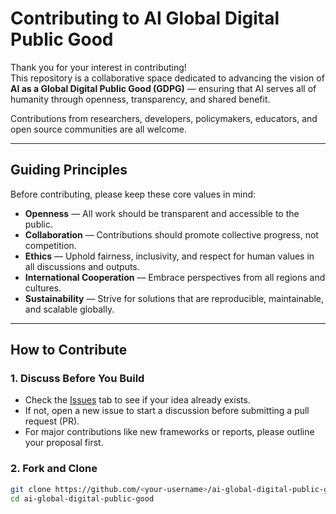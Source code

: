 # Contributing to AI Global Digital Public Good

Thank you for your interest in contributing!  
This repository is a collaborative space dedicated to advancing the vision of **AI as a Global Digital Public Good (GDPG)** — ensuring that AI serves all of humanity through openness, transparency, and shared benefit.

Contributions from researchers, developers, policymakers, educators, and open source communities are all welcome.

---

## Guiding Principles

Before contributing, please keep these core values in mind:

- **Openness** — All work should be transparent and accessible to the public.  
- **Collaboration** — Contributions should promote collective progress, not competition.  
- **Ethics** — Uphold fairness, inclusivity, and respect for human values in all discussions and outputs.  
- **International Cooperation** — Embrace perspectives from all regions and cultures.  
- **Sustainability** — Strive for solutions that are reproducible, maintainable, and scalable globally.

---

## How to Contribute

### 1. Discuss Before You Build
- Check the [Issues](../../issues) tab to see if your idea already exists.  
- If not, open a new issue to start a discussion before submitting a pull request (PR).  
- For major contributions like new frameworks or reports, please outline your proposal first.

### 2. Fork and Clone
```bash
git clone https://github.com/<your-username>/ai-global-digital-public-good.git
cd ai-global-digital-public-good
```